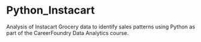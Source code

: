 # Python_Instacart
Analysis of Instacart Grocery data to identify sales patterns using Python as part of the CareerFoundry Data Analytics course.
